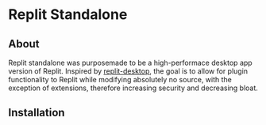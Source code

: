 # Replit Standalone

## About
Replit standalone was purposemade to be a high-performace desktop app version of Replit. Inspired by [replit-desktop](https://github.com/replit-discord/replit-desktop), the goal is to allow for plugin functionality to Replit while modifying absolutely no source, with the exception of extensions, therefore increasing security and decreasing bloat.

## Installation